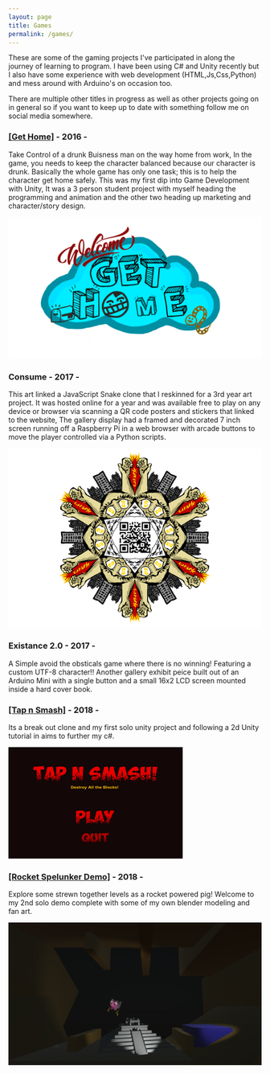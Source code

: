 ```yaml
---
layout: page
title: Games
permalink: /games/
---
```


These are some of the gaming projects I've participated in along the journey of learning to program. I have been using C# and Unity recently but I also have some experience with web development (HTML,Js,Css,Python) and mess around with Arduino's on occasion too.  

There are multiple other titles in progress as well as other projects going on in general so if you want to keep up to date with something follow me on social media somewhere.


[itch.io]: https://sparetimedev.itch.io/

<h3><a href="https://get-home.itch.io/get-home">[Get Home]</a> - 2016 -</h3>

Take Control of a drunk Buisness man on the way home from work, In the game, you needs to keep the character balanced because our character is drunk. Basically the whole game has only one task; this is to help the character get home safely.
This was my first dip into Game Development with Unity, It was a 3 person student project with myself heading the programming and animation and the other two heading up marketing and character/story design.   

<img src="/assets/images/gethomeg.png">

<h3>Consume - 2017 -</h3>

This art linked a JavaScript Snake clone that I reskinned for a 3rd year art project. It was hosted online for a year and was available free to play on any device or browser via scanning a QR code posters and stickers that linked to the website, The gallery display had a framed and decorated 7 inch screen running off a Raspberry Pi in a web browser with arcade buttons to move the player controlled via a Python scripts.      

<img src="/assets/images/consumeqr.png">

<h3>Existance 2.0 - 2017 - </h3>

A Simple avoid the obsticals game where there is no winning! Featuring a custom UTF-8 character!! Another gallery exhibit peice built out of an Arduino Mini with a single button and a small 16x2 LCD screen mounted inside a hard cover book.   


<h3><a href="https://sparetimedev.itch.io/tap-n-smash ">[Tap n Smash]</a> - 2018 - </h3>

Its a break out clone and my first solo unity project and following a 2d Unity tutorial in aims to further my c#.

<a href="https://sparetimedev.itch.io/tap-n-smash "><img src="/assets/images/tapnsmash.png"></a>


<h3><a href="https://sparetimedev.itch.io/rocket-spelunker-demo">[Rocket Spelunker Demo]</a> - 2018 - </h3>

Explore some strewn together levels as a rocket powered pig! Welcome to my 2nd solo demo complete with some of my own blender modeling and fan art.

<img src="/assets/images/bg_image.png">
